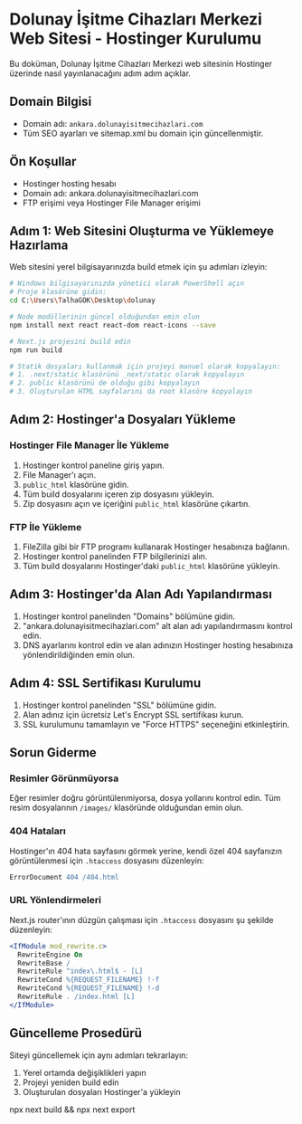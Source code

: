 # Dolunay İşitme Cihazları Merkezi Web Sitesi - Hostinger Kurulumu

Bu doküman, Dolunay İşitme Cihazları Merkezi web sitesinin Hostinger üzerinde nasıl yayınlanacağını adım adım açıklar.

## Domain Bilgisi

- Domain adı: `ankara.dolunayisitmecihazlari.com`
- Tüm SEO ayarları ve sitemap.xml bu domain için güncellenmiştir.

## Ön Koşullar

- Hostinger hosting hesabı
- Domain adı: ankara.dolunayisitmecihazlari.com
- FTP erişimi veya Hostinger File Manager erişimi

## Adım 1: Web Sitesini Oluşturma ve Yüklemeye Hazırlama

Web sitesini yerel bilgisayarınızda build etmek için şu adımları izleyin:

```bash
# Windows bilgisayarınızda yönetici olarak PowerShell açın
# Proje klasörüne gidin:
cd C:\Users\TalhaGOK\Desktop\dolunay

# Node modüllerinin güncel olduğundan emin olun
npm install next react react-dom react-icons --save

# Next.js projesini build edin
npm run build

# Statik dosyaları kullanmak için projeyi manuel olarak kopyalayın:
# 1. .next/static klasörünü _next/static olarak kopyalayın
# 2. public klasörünü de olduğu gibi kopyalayın
# 3. Oluşturulan HTML sayfalarını da root klasöre kopyalayın
```

## Adım 2: Hostinger'a Dosyaları Yükleme

### Hostinger File Manager İle Yükleme

1. Hostinger kontrol paneline giriş yapın.
2. File Manager'ı açın.
3. `public_html` klasörüne gidin.
4. Tüm build dosyalarını içeren zip dosyasını yükleyin.
5. Zip dosyasını açın ve içeriğini `public_html` klasörüne çıkartın.

### FTP İle Yükleme

1. FileZilla gibi bir FTP programı kullanarak Hostinger hesabınıza bağlanın.
2. Hostinger kontrol panelinden FTP bilgilerinizi alın.
3. Tüm build dosyalarını Hostinger'daki `public_html` klasörüne yükleyin.

## Adım 3: Hostinger'da Alan Adı Yapılandırması

1. Hostinger kontrol panelinden "Domains" bölümüne gidin.
2. "ankara.dolunayisitmecihazlari.com" alt alan adı yapılandırmasını kontrol edin.
3. DNS ayarlarını kontrol edin ve alan adınızın Hostinger hosting hesabınıza yönlendirildiğinden emin olun.

## Adım 4: SSL Sertifikası Kurulumu

1. Hostinger kontrol panelinden "SSL" bölümüne gidin.
2. Alan adınız için ücretsiz Let's Encrypt SSL sertifikası kurun.
3. SSL kurulumunu tamamlayın ve "Force HTTPS" seçeneğini etkinleştirin.

## Sorun Giderme

### Resimler Görünmüyorsa

Eğer resimler doğru görüntülenmiyorsa, dosya yollarını kontrol edin. Tüm resim dosyalarının `/images/` klasöründe olduğundan emin olun.

### 404 Hataları

Hostinger'ın 404 hata sayfasını görmek yerine, kendi özel 404 sayfanızın görüntülenmesi için `.htaccess` dosyasını düzenleyin:

```apache
ErrorDocument 404 /404.html
```

### URL Yönlendirmeleri

Next.js router'ının düzgün çalışması için `.htaccess` dosyasını şu şekilde düzenleyin:

```apache
<IfModule mod_rewrite.c>
  RewriteEngine On
  RewriteBase /
  RewriteRule ^index\.html$ - [L]
  RewriteCond %{REQUEST_FILENAME} !-f
  RewriteCond %{REQUEST_FILENAME} !-d
  RewriteRule . /index.html [L]
</IfModule>
```

## Güncelleme Prosedürü

Siteyi güncellemek için aynı adımları tekrarlayın:

1. Yerel ortamda değişiklikleri yapın
2. Projeyi yeniden build edin
3. Oluşturulan dosyaları Hostinger'a yükleyin 

npx next build && npx next export 